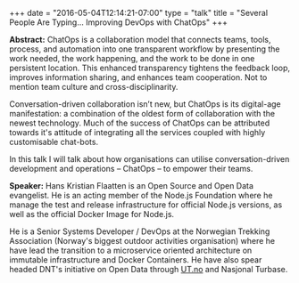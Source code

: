 +++
date = "2016-05-04T12:14:21-07:00"
type = "talk"
title = "Several People Are Typing... Improving DevOps with ChatOps"
+++

**Abstract:**
ChatOps is a collaboration model that connects teams, tools, process, and automation into one transparent workflow by presenting the work needed, the work happening, and the work to be done in one persistent location. This enhanced transparency tightens the feedback loop, improves information sharing, and enhances team cooperation. Not to mention team culture and cross-disciplinarity.

Conversation-driven collaboration isn’t new, but ChatOps is its digital-age manifestation: a combination of the oldest form of collaboration with the newest technology. Much of the success of ChatOps can be attributed towards it's attitude of integrating all the services coupled with highly customisable chat-bots. 

In this talk I will talk about how organisations can utilise conversation-driven development and operations – ChatOps – to empower their teams.


**Speaker:**
Hans Kristian Flaatten is an Open Source and Open Data evangelist. He is an acting member of the Node.js Foundation where he manage the test and release infrastructure for official Node.js versions, as well as the official Docker Image for Node.js.

He is a Senior Systems Developer / DevOps at the Norwegian Trekking Association (Norway's biggest outdoor activities organisation) where he have lead the transition to a microservice oriented architecture on immutable infrastructure and Docker Containers. He have also spear headed DNT's initiative on Open Data through <a href="http://ut.no/">UT.no</a> and Nasjonal Turbase.
